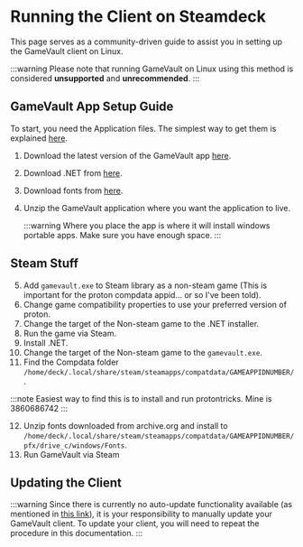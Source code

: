 # Running the Client on Steamdeck

This page serves as a community-driven guide to assist you in setting up the GameVault client on Linux.

:::warning
Please note that running GameVault on Linux using this method is considered **unsupported** and **unrecommended**.
:::

## GameVault App Setup Guide

To start, you need the Application files. The simplest way to get them is explained [here](../client-docs/setup.md#option-1-obtain-pre-built-artifacts-from-github).

1. Download the latest version of the GameVault app [here](https://github.com/Phalcode/gamevault-app/releases).
2. Download .NET from [here](https://download.visualstudio.microsoft.com/download/pr/3136e217-e5b7-4899-9b7e-aa52ecb8b108/d74134edaa75e3300f8692660b9fb7b5/windowsdesktop-runtime-6.0.26-win-x64.exe).
3. Download fonts from [here](https://archive.org/details/windows-11-21h2-complete-font-collection).
4. Unzip the GameVault application where you want the application to live.

   :::warning
   Where you place the app is where it will install windows portable apps. Make sure you have enough space.
   :::

## Steam Stuff

5. Add `gamevault.exe` to Steam library as a non-steam game (This is important for the proton compdata appid... or so I've been told).
6. Change game compatibility properties to use your preferred version of proton.
7. Change the target of the Non-steam game to the .NET installer.
8. Run the game via Steam.
9. Install .NET.
10. Change the target of the Non-steam game to the `gamevault.exe`.
11. Find the Compdata folder `/home/deck/.local/share/steam/steamapps/compatdata/GAMEAPPIDNUMBER/`.

   :::note
   Easiest way to find this is to install and run protontricks. Mine is 3860686742
   :::

12. Unzip fonts downloaded from archive.org and install to `/home/deck/.local/share/steam/steamapps/compatdata/GAMEAPPIDNUMBER/pfx/drive_c/windows/Fonts`.
13. Run GameVault via Steam





## Updating the Client

:::warning
Since there is currently no auto-update functionality available (as mentioned in [this link](../client-docs/updating-client.md#other-sources)), it is your responsibility to manually update your GameVault client. To update your client, you will need to repeat the procedure in this documentation.
:::